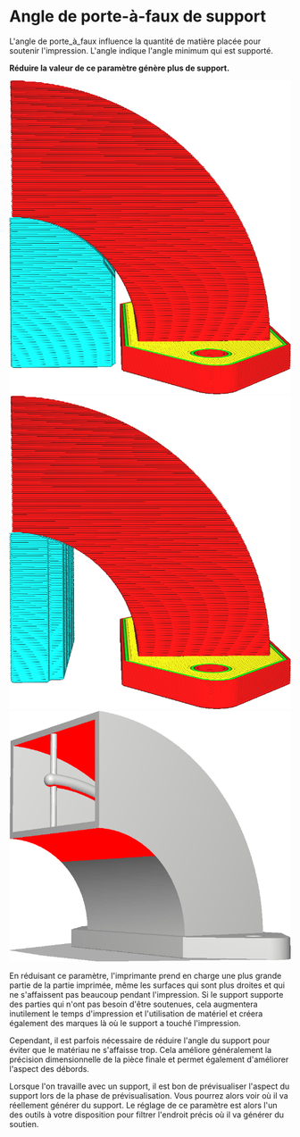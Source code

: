 Angle de porte-à-faux de support
====
L'angle de porte_à_faux influence la quantité de matière placée pour soutenir l'impression. L'angle indique l'angle minimum qui est supporté.

**Réduire la valeur de ce paramètre génère plus de support.**

![Un angle de porte-à-faux faible génère plus de support](../../../articles/images/support_angle_low.png)
![Un angle de porte-à-faux élevé génère moins de support](../../../articles/images/support_angle_high.png)
![Les zones prises en charge sont indiquées en rouge](../../../articles/images/support_angle_prepare_mode.png)

En réduisant ce paramètre, l'imprimante prend en charge une plus grande partie de la partie imprimée, même les surfaces qui sont plus droites et qui ne s'affaissent pas beaucoup pendant l'impression. Si le support supporte des parties qui n'ont pas besoin d'être soutenues, cela augmentera inutilement le temps d'impression et l'utilisation de matériel et créera également des marques là où le support a touché l'impression.

Cependant, il est parfois nécessaire de réduire l'angle du support pour éviter que le matériau ne s'affaisse trop. Cela améliore généralement la précision dimensionnelle de la pièce finale et permet également d'améliorer l'aspect des débords.

Lorsque l'on travaille avec un support, il est bon de prévisualiser l'aspect du support lors de la phase de prévisualisation. Vous pourrez alors voir où il va réellement générer du support. Le réglage de ce paramètre est alors l'un des outils à votre disposition pour filtrer l'endroit précis où il va générer du soutien.
